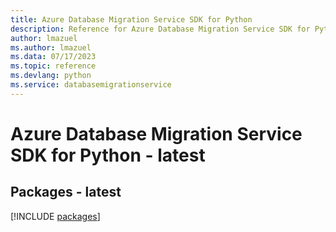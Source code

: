 ```yaml
---
title: Azure Database Migration Service SDK for Python
description: Reference for Azure Database Migration Service SDK for Python
author: lmazuel
ms.author: lmazuel
ms.data: 07/17/2023
ms.topic: reference
ms.devlang: python
ms.service: databasemigrationservice
---
```

# Azure Database Migration Service SDK for Python - latest
## Packages - latest
[!INCLUDE [packages](database-migration-service-index.md)]